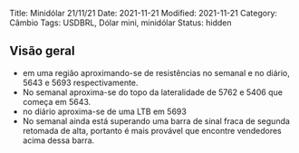 Title: Minidólar 21/11/21
Date: 2021-11-21
Modified: 2021-11-21
Category: Câmbio
Tags: USDBRL, Dólar mini, minidólar
Status: hidden

## Visão geral
* em uma região aproximando-se de resistências no semanal e no diário, 5643 e 5693 respectivamente.
* No semanal aproxima-se do topo da lateralidade de 5762 e 5406 que começa em 5643.
* no diário aproxima-se de uma LTB em 5693
* No semanal ainda está superando uma barra de sinal fraca de segunda retomada de alta, portanto é mais provável que encontre vendedores acima dessa barra.

